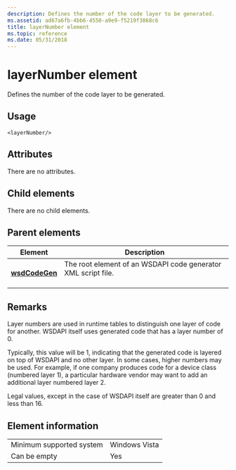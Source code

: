 ```yaml
---
description: Defines the number of the code layer to be generated.
ms.assetid: ad67a6fb-4bb6-4550-a9e9-f5219f3868c6
title: layerNumber element
ms.topic: reference
ms.date: 05/31/2018
---
```


# layerNumber element

Defines the number of the code layer to be generated.

## Usage

``` syntax
<layerNumber/>
```

## Attributes

There are no attributes.

## Child elements

There are no child elements.

## Parent elements



| Element                                     | Description                                                                          |
|---------------------------------------------|--------------------------------------------------------------------------------------|
| [**wsdCodeGen**](wsdcodegen.md)<br/> | The root element of an WSDAPI code generator XML script file.<br/> <br/> |



## Remarks

Layer numbers are used in runtime tables to distinguish one layer of code for another. WSDAPI itself uses generated code that has a layer number of 0.

Typically, this value will be 1, indicating that the generated code is layered on top of WSDAPI and no other layer. In some cases, higher numbers may be used. For example, if one company produces code for a device class (numbered layer 1), a particular hardware vendor may want to add an additional layer numbered layer 2.

Legal values, except in the case of WSDAPI itself are greater than 0 and less than 16.

## Element information



|                                     |               |
|-------------------------------------|---------------|
| Minimum supported system<br/> | Windows Vista |
| Can be empty                        | Yes           |



 

 





